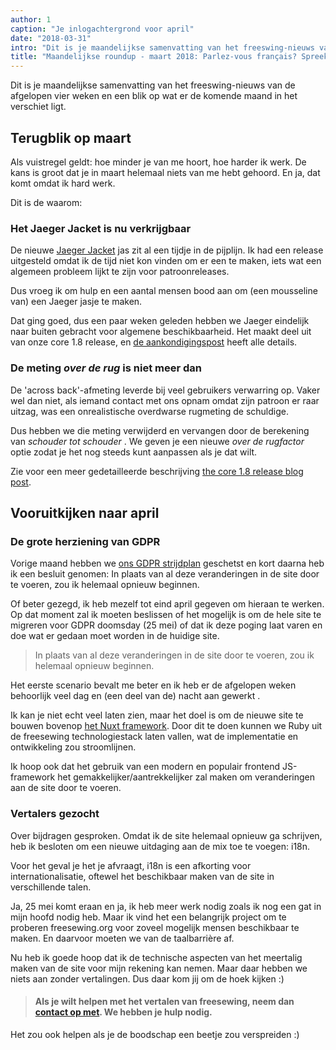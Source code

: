 ```yaml
---
author: 1
caption: "Je inlogachtergrond voor april"
date: "2018-03-31"
intro: "Dit is je maandelijkse samenvatting van het freeswing-nieuws van de afgelopen vier weken en een blik op wat er de komende maand in het verschiet ligt."
title: "Maandelijkse roundup - maart 2018: Parlez-vous français? Spreekt u Duits? ¿Hablas español? 你會說中文嗎？"
---
```


Dit is je maandelijkse samenvatting van het freeswing-nieuws van de afgelopen vier weken en een blik op wat er de komende maand in het verschiet ligt.

## Terugblik op maart

Als vuistregel geldt: hoe minder je van me hoort, hoe harder ik werk. De kans is groot dat je in maart helemaal niets van me hebt gehoord. En ja, dat komt omdat ik hard werk.

Dit is de waarom:

### Het Jaeger Jacket is nu verkrijgbaar

De nieuwe [Jaeger Jacket](/patterns/jaeger) jas zit al een tijdje in de pijplijn. Ik had een release uitgesteld omdat ik de tijd niet kon vinden om er een te maken, iets wat een algemeen probleem lijkt te zijn voor patroonreleases.

Dus vroeg ik om hulp en een aantal mensen bood aan om (een mousseline van) een Jaeger jasje te maken.

Dat ging goed, dus een paar weken geleden hebben we Jaeger eindelijk naar buiten gebracht voor algemene beschikbaarheid. Het maakt deel uit van onze core 1.8 release, en [de aankondigingspost](/blog/core-1.8-jaeger-across-back/) heeft alle details.

### De meting *over de rug* is niet meer dan

De 'across back'-afmeting leverde bij veel gebruikers verwarring op. Vaker wel dan niet, als iemand contact met ons opnam omdat zijn patroon er raar uitzag, was een onrealistische overdwarse rugmeting de schuldige.

Dus hebben we die meting verwijderd en vervangen door de berekening van *schouder tot schouder* . We geven je een nieuwe *over de rugfactor* optie zodat je het nog steeds kunt aanpassen als je dat wilt.

Zie voor een meer gedetailleerde beschrijving [the core 1.8 release blog post](/blog/core-1.8-jaeger-across-back/).

## Vooruitkijken naar april

### De grote herziening van GDPR

Vorige maand hebben we [ons GDPR strijdplan](/blog/gdpr-plan/) geschetst en kort daarna heb ik een besluit genomen: In plaats van al deze veranderingen in de site door te voeren, zou ik helemaal opnieuw beginnen.

Of beter gezegd, ik heb mezelf tot eind april gegeven om hieraan te werken. Op dat moment zal ik moeten beslissen of het mogelijk is om de hele site te migreren voor GDPR doomsday (25 mei) of dat ik deze poging laat varen en doe wat er gedaan moet worden in de huidige site.
> In plaats van al deze veranderingen in de site door te voeren, zou ik helemaal opnieuw beginnen.

Het eerste scenario bevalt me beter en ik heb er de afgelopen weken behoorlijk veel dag en (een deel van de) nacht aan gewerkt .

Ik kan je niet echt veel laten zien, maar het doel is om de nieuwe site te bouwen bovenop [het Nuxt framework](https://nuxtjs.org/). Door dit te doen kunnen we Ruby uit de freesewing technologiestack laten vallen, wat de implementatie en ontwikkeling zou stroomlijnen.

Ik hoop ook dat het gebruik van een modern en populair frontend JS-framework het gemakkelijker/aantrekkelijker zal maken om veranderingen aan de site door te voeren.

### Vertalers gezocht

Over bijdragen gesproken. Omdat ik de site helemaal opnieuw ga schrijven, heb ik besloten om een nieuwe uitdaging aan de mix toe te voegen: i18n.

Voor het geval je het je afvraagt, i18n is een afkorting voor internationalisatie, oftewel het beschikbaar maken van de site in verschillende talen.

Ja, 25 mei komt eraan en ja, ik heb meer werk nodig zoals ik nog een gat in mijn hoofd nodig heb. Maar ik vind het een belangrijk project om te proberen freesewing.org voor zoveel mogelijk mensen beschikbaar te maken. En daarvoor moeten we van de taalbarrière af.

Nu heb ik goede hoop dat ik de technische aspecten van het meertalig maken van de site voor mijn rekening kan nemen. Maar daar hebben we niets aan zonder vertalingen. Dus daar kom jij om de hoek kijken :)

> #### Als je wilt helpen met het vertalen van freesewing, neem dan [contact op met](/contact). We hebben je hulp nodig.

Het zou ook helpen als je de boodschap een beetje zou verspreiden :)



